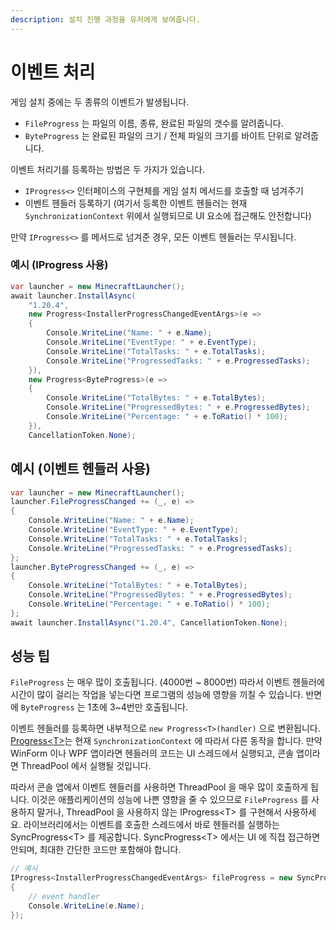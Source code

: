 ```yaml
---
description: 설치 진행 과정을 유저에게 보여줍니다.
---
```


# 이벤트 처리

게임 설치 중에는 두 종류의 이벤트가 발생됩니다.

* `FileProgress` 는 파일의 이름, 종류, 완료된 파일의 갯수를 알려줍니다.
* `ByteProgress` 는 완료된 파일의 크기 / 전체 파일의 크기를 바이트 단위로 알려줍니다.

이벤트 처리기를 등록하는 방법은 두 가지가 있습니다.

* `IProgress<>` 인터페이스의 구현체를 게임 설치 메서드를 호출할 때 넘겨주기
* 이벤트 헨들러 등록하기 (여기서 등록한 이벤트 헨들러는 현재 `SynchronizationContext` 위에서 실행되므로 UI 요소에 접근해도 안전합니다)

만약 `IProgress<>` 를 메서드로 넘겨준 경우, 모든 이벤트 헨들러는 무시됩니다.&#x20;

### 예시 (IProgress 사용)

```csharp
var launcher = new MinecraftLauncher();
await launcher.InstallAsync(
    "1.20.4", 
    new Progress<InstallerProgressChangedEventArgs>(e =>
    {
        Console.WriteLine("Name: " + e.Name);
        Console.WriteLine("EventType: " + e.EventType);
        Console.WriteLine("TotalTasks: " + e.TotalTasks);
        Console.WriteLine("ProgressedTasks: " + e.ProgressedTasks);
    }),
    new Progress<ByteProgress>(e =>
    {
        Console.WriteLine("TotalBytes: " + e.TotalBytes);
        Console.WriteLine("ProgressedBytes: " + e.ProgressedBytes);
        Console.WriteLine("Percentage: " + e.ToRatio() * 100);
    }),
    CancellationToken.None);
```

## 예시 (이벤트 헨들러 사용)

```csharp
var launcher = new MinecraftLauncher();
launcher.FileProgressChanged += (_, e) =>
{
    Console.WriteLine("Name: " + e.Name);
    Console.WriteLine("EventType: " + e.EventType);
    Console.WriteLine("TotalTasks: " + e.TotalTasks);
    Console.WriteLine("ProgressedTasks: " + e.ProgressedTasks);
};
launcher.ByteProgressChanged += (_, e) =>
{
    Console.WriteLine("TotalBytes: " + e.TotalBytes);
    Console.WriteLine("ProgressedBytes: " + e.ProgressedBytes);
    Console.WriteLine("Percentage: " + e.ToRatio() * 100);
};
await launcher.InstallAsync("1.20.4", CancellationToken.None);
```

## 성능 팁

`FileProgress` 는 매우 많이 호출됩니다. (4000번 \~ 8000번) 따라서 이벤트 헨들러에 시간이 많이 걸리는 작업을 넣는다면 프로그램의 성능에 영향을 끼칠 수 있습니다. 반면에 `ByteProgress` 는 1초에 3\~4번만 호출됩니다.&#x20;

이벤트 헨들러를 등록하면 내부적으로 `new Progress<T>(handler)` 으로 변환됩니다. [Progress\<T>](https://learn.microsoft.com/en-us/dotnet/api/system.progress-1?view=net-8.0)는 현재 `SynchronizationContext` 에 따라서 다른 동작을 합니다. 만약 WinForm 이나 WPF 앱이라면 헨들러의 코드는 UI 스레드에서 실행되고, 콘솔 앱이라면 ThreadPool 에서 실행될 것입니다.&#x20;

따라서 콘솔 앱에서 이벤트 헨들러를 사용하면 ThreadPool 을 매우 많이 호출하게 됩니다. 이것은 애플리케이션의 성능에 나쁜 영향을 줄 수 있으므로 `FileProgress` 를 사용하지 말거나, ThreadPool 을 사용하지 않는 IProgress\<T> 를 구현해서 사용하세요. 라이브러리에서는 이벤트를 호출한 스레드에서 바로 헨들러를 실행하는 SyncProgress\<T> 를 제공합니다.  SyncProgress\<T> 에서는 UI 에 직접 접근하면 안되며, 최대한 간단한 코드만 포함해야 합니다.&#x20;

```csharp
// 예시
IProgress<InstallerProgressChangedEventArgs> fileProgress = new SyncProgress<InstallerProgressChangedEventArgs>(e => 
{ 
    // event handler
    Console.WriteLine(e.Name);
});
```

